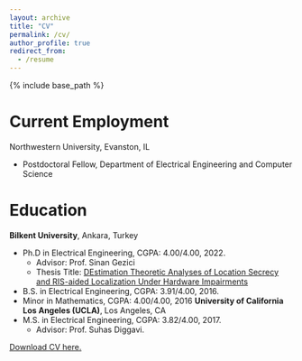 ```yaml
---
layout: archive
title: "CV"
permalink: /cv/
author_profile: true
redirect_from:
  - /resume
---
```


{% include base_path %}

Current Employment
======
Northwestern University, Evanston, IL
- Postdoctoral Fellow, Department of Electrical Engineering and Computer Science

Education
======
**Bilkent University**, Ankara, Turkey
- Ph.D in Electrical Engineering,  CGPA: 4.00/4.00, 2022.
  - Advisor: Prof. Sinan Gezici
  - Thesis Title: [DEstimation Theoretic Analyses of Location Secrecy and RIS-aided Localization Under Hardware Impairments](http://ozturkcuneyd.github.io/files/thesis.pdf)
- B.S. in Electrical Engineering, CGPA: 3.91/4.00, 2016.
- Minor in Mathematics, CGPA: 4.00/4.00, 2016
**University of California Los Angeles (UCLA)**, Los Angeles, CA
- M.S. in Electrical Engineering, CGPA: 3.82/4.00, 2017.
  - Advisor: Prof. Suhas Diggavi.


[Download CV here.](http://ozturkcuneyd.github.io/files/cv.pdf)


<!--- Work experience
======
* Summer 2015: Research Assistant
  * Github University
  * Duties included: Tagging issues
  * Supervisor: Professor Git

* Fall 2015: Research Assistant
  * Github University
  * Duties included: Merging pull requests
  * Supervisor: Professor Hub
  


Skills
======
* Skill 1
* Skill 2
  * Sub-skill 2.1
  * Sub-skill 2.2
  * Sub-skill 2.3
* Skill 3

Publications
======
  <ul>{% for post in site.publications %}
    {% include archive-single-cv.html %}
  {% endfor %}</ul>
  
Talks
======
  <ul>{% for post in site.talks %}
    {% include archive-single-talk-cv.html %}
  {% endfor %}</ul>
  
Teaching
======
  <ul>{% for post in site.teaching %}
    {% include archive-single-cv.html %}
  {% endfor %}</ul>
  
Service and leadership
======
* Currently signed in to 43 different slack teams --->
